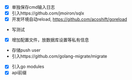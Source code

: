 - [x] 单独保存cmd输入日志
- [x] 引入https://github.com/jmoiron/sqlx
- [x] 开发环境自动reload, https://github.com/acoshift/goreload
- 写测试
- [x] 增加配置文件，放数据库设置等私有信息
- 存储push user
- 引入https://github.com/golang-migrate/migrate
- [x] 引入go modules
- [x] api前缀
